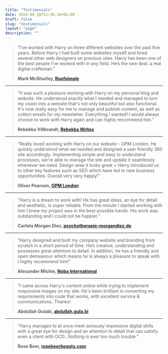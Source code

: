 ```yaml
---
title: "Testimonials"
date: 2024-09-26T11:26:14+01:00
draft: false
slug: "testimonials"
layout: "page"
description: ""
---
```


> “I’ve worked with Harry on three different websites over the past five years. Before Harry I had built some websites myself and hired several other web designers on previous sites. Harry has been one of the best people I’ve worked with in any field. He’s the rare deal: a real digital craftsman.”
>
> **Mark McShurley, [Roofsimple](https://roofsimple.com/)**

---

> ”It was such a pleasure working with Harry on my personal blog and website. He understood exactly  what I needed and managed to turn my vision into a website that's not only beautiful but also functional. It's now really easy for me to manage and publish content, as well as collect emails for my newsletter. Everything I wanted! I would always choose to work with Harry again and can highly recommend him.”
>
> **Rebekka Villbrandt, [Rebekka Writes](https://rebekkawrites.com/)**

---

> “Really loved working with Harry on our website - OPM London. He quickly understood what we needed and designed a user friendly 360 site accordingly. Implementing simple and easy to understand processes, we're able to manage the site and update it seamlessly whenever we need. Design wise it looks great + Harry introduced us to other key features such as SEO which have led to new business opportunities.  Overall very very happy!”
>
> **Oliver Pearson, [OPM London](https://opm.london/)**

---

> “Harry is a dream to work with! He has great ideas, an eye for detail and aesthetic, is super reliable. From the minute I started working with him I knew my project was in the best possible hands. His work was outstanding and I could not be happier.”
> 
> **Carlota Morgan Diez, [psychotherapie-morgandiez.de](https://psychotherapie-morgandiez.de/)**

---

> “Harry designed and built my company website and branding from scratch in a short period of time.  He’s creative, understanding and possesses great attention to detail.  In addition, he has a friendly and open demeanour which means he is always a pleasure to speak with. I highly recommend him!”
>
> **Alexander Michie, [Noba International](https://nobainternational.com/)**
---

> “I came across Harry's content online while trying to implement responsive images on my site. He's been brilliant in converting my requirements into code that works, with excellent service & communications. Thanks!  
> 
> **Abdullah Gulabi, [abdullah.gula.bi](https://abdullah.gula.bi/)**

---

> “Harry manages to at once meet seriously impressive digital skills with a great eye for design and an attention to detail that can satisfy even a client with OCD...Nothing is ever too much trouble.”
> 
> **Rose Beer, [rosebeerbeauty.com](https://rosebeerbeauty.com/)**